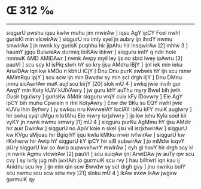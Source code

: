 # Œ 312 ‰
---
siqgurU pwshu iqsu kwlw muhu jim mwirAw ] iqsu AgY ipCY FoeI nwhI
gurisKI min vIcwirAw ] siqgurU no imly syeI jn aubry ijn ihrdY nwmu
smwirAw ] jn nwnk ky gurisK puqhhu hir jipAhu hir insqwirAw ]2]
mhlw 3 ] haumY jgqu BulwieAw durmiq ibiKAw ibkwr ] siqguru imlY q
ndir hoie mnmuK AMD AMiDAwr ] nwnk Awpy myil ley ijs no sbid lwey
ipAwru ]3] pauVI ] scu scy kI isPiq slwh hY so kry ijsu AMdru iBjY ]
ijnI iek min ieku ArwiDAw iqn kw kMDu n kbhU iCjY ] Dnu Dnu purK
swbwis hY ijn scu rsnw AMimRqu ipjY ] scu scw ijn min Bwvdw sy min
scI drgh iljY ] Dnu DMnu jnmu sicAwrIAw muK aujl scu kirjY ]20]
slok mÚ 4 ] swkq jwie invih gur AwgY min Koty kUiV kUiVAwry ] jw guru
khY auThu myry BweI bih jwih Gusir bgulwry ] gurisKw AMdir siqguru vrqY
cuix kFy lDovwry ] Eie AgY ipCY bih muhu Cpwiein n rlnI KotyAwry ]
Enw dw BKu su EQY nwhI jwie kUVu lhin Byfwry ] jy swkqu nru KwvweIAY
locIAY ibKu kFY muiK auglwry ] hir swkq syqI sMgu n krIAhu Eie mwry
isrjxhwry ] ijs kw iehu Kylu soeI kir vyKY jn nwnk nwmu smwry ]1] mÚ
4 ] siqguru purKu AgMmu hY ijsu AMdir hir auir DwirAw ] siqgurU no
ApiV koie n skeI ijsu vil isrjxhwirAw ] siqgurU kw KVgu sMjoau hir
Bgiq hY ijqu kwlu kMtku mwir ivfwirAw ] siqgurU kw rKxhwrw hir Awip
hY siqgurU kY ipCY hir siB aubwirAw ] jo mMdw icqvY pUry siqgurU kw so
Awip aupwvxhwrY mwirAw ] eyh gl hovY hir drgh scy kI jn nwnk
Agmu vIcwirAw ]2] pauVI ] scu suiqAw ijnI ArwiDAw jw auTy qw scu
cvy ] sy ivrly jug mih jwxIAih jo gurmuiK scu rvy ] hau bilhwrI iqn
kau ij Anidnu scu lvy ] ijn min qin scw Bwvdw sy scI drgh gvy ]
jnu nwnku bolY scu nwmu scu scw sdw nvy ]21] sloku mÚ 4 ] ikAw svxw
ikAw jwgxw gurmuiK qy
####

